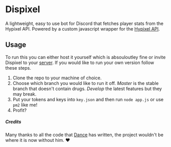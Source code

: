 # Dispixel
A lightweight, easy to use bot for Discord that fetches player stats from the Hypixel API. Powered by a custom javascript wrapper for the [Hypixel API](https://www.npmjs.com/package/hypixeljs).
## Usage
To run this you can either host it yourself which is absouloutley fine or invite Dispixel to your [server](https://thorindev.co.uk/dispixel.html). If you would like to run your own version follow these steps.
1. Clone the repo to your machine of choice.
2. Choose which branch you would like to run it off. *Master* is the stable branch that doesn\'t contain drugs. *Develop* the latest features but they may break.
3. Put your tokens and keys into `key.json` and then run `node app.js` or use `pm2` like me!
4. Profit?
##### Credits
Many thanks to all the code that [Dance](http://github.com/Dance-Dog/) has written, the project wouldn\'t be where it is now without him. :heart:
